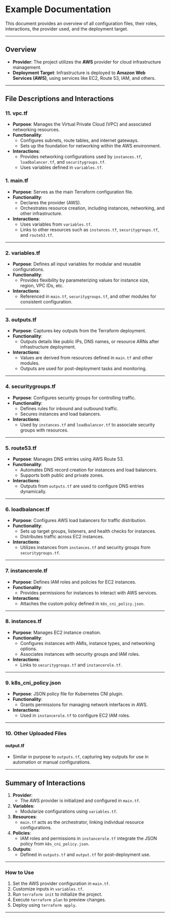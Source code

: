 
# Example Documentation

This document provides an overview of all configuration files, their roles, interactions, the provider used, and the deployment target.

---

## Overview
- **Provider**: The project utilizes the **AWS** provider for cloud infrastructure management.
- **Deployment Target**: Infrastructure is deployed to **Amazon Web Services (AWS)**, using services like EC2, Route 53, IAM, and others.

---

## File Descriptions and Interactions

### 11. **vpc.tf**
- **Purpose**: Manages the Virtual Private Cloud (VPC) and associated networking resources.
- **Functionality**:
  - Configures subnets, route tables, and internet gateways.
  - Sets up the foundation for networking within the AWS environment.
- **Interactions**:
  - Provides networking configurations used by `instances.tf`, `loadbalancer.tf`, and `securitygroups.tf`.
  - Uses variables defined in `variables.tf`.



### 1. **main.tf**
- **Purpose**: Serves as the main Terraform configuration file.
- **Functionality**:
  - Declares the provider (AWS).
  - Orchestrates resource creation, including instances, networking, and other infrastructure.
- **Interactions**:
  - Uses variables from `variables.tf`.
  - Links to other resources such as `instances.tf`, `securitygroups.tf`, and `route53.tf`.

---

### 2. **variables.tf**
- **Purpose**: Defines all input variables for modular and reusable configurations.
- **Functionality**:
  - Provides flexibility by parameterizing values for instance size, region, VPC IDs, etc.
- **Interactions**:
  - Referenced in `main.tf`, `securitygroups.tf`, and other modules for consistent configuration.

---

### 3. **outputs.tf**
- **Purpose**: Captures key outputs from the Terraform deployment.
- **Functionality**:
  - Outputs details like public IPs, DNS names, or resource ARNs after infrastructure deployment.
- **Interactions**:
  - Values are derived from resources defined in `main.tf` and other modules.
  - Outputs are used for post-deployment tasks and monitoring.

---

### 4. **securitygroups.tf**
- **Purpose**: Configures security groups for controlling traffic.
- **Functionality**:
  - Defines rules for inbound and outbound traffic.
  - Secures instances and load balancers.
- **Interactions**:
  - Used by `instances.tf` and `loadbalancer.tf` to associate security groups with resources.

---

### 5. **route53.tf**
- **Purpose**: Manages DNS entries using AWS Route 53.
- **Functionality**:
  - Automates DNS record creation for instances and load balancers.
  - Supports both public and private zones.
- **Interactions**:
  - Outputs from `outputs.tf` are used to configure DNS entries dynamically.

---

### 6. **loadbalancer.tf**
- **Purpose**: Configures AWS load balancers for traffic distribution.
- **Functionality**:
  - Sets up target groups, listeners, and health checks for instances.
  - Distributes traffic across EC2 instances.
- **Interactions**:
  - Utilizes instances from `instances.tf` and security groups from `securitygroups.tf`.

---

### 7. **instancerole.tf**
- **Purpose**: Defines IAM roles and policies for EC2 instances.
- **Functionality**:
  - Provides permissions for instances to interact with AWS services.
- **Interactions**:
  - Attaches the custom policy defined in `k8s_cni_policy.json`.

---

### 8. **instances.tf**
- **Purpose**: Manages EC2 instance creation.
- **Functionality**:
  - Configures instances with AMIs, instance types, and networking options.
  - Associates instances with security groups and IAM roles.
- **Interactions**:
  - Links to `securitygroups.tf` and `instancerole.tf`.

---

### 9. **k8s_cni_policy.json**
- **Purpose**: JSON policy file for Kubernetes CNI plugin.
- **Functionality**:
  - Grants permissions for managing network interfaces in AWS.
- **Interactions**:
  - Used in `instancerole.tf` to configure EC2 IAM roles.

---

### 10. **Other Uploaded Files**
#### **output.tf**
- Similar in purpose to `outputs.tf`, capturing key outputs for use in automation or manual configurations.

---

## Summary of Interactions
1. **Provider**:
   - The AWS provider is initialized and configured in `main.tf`.
2. **Variables**:
   - Modularize configurations using `variables.tf`.
3. **Resources**:
   - `main.tf` acts as the orchestrator, linking individual resource configurations.
4. **Policies**:
   - IAM roles and permissions in `instancerole.tf` integrate the JSON policy from `k8s_cni_policy.json`.
5. **Outputs**:
   - Defined in `outputs.tf` and `output.tf` for post-deployment use.

---

### How to Use
1. Set the AWS provider configuration in `main.tf`.
2. Customize inputs in `variables.tf`.
3. Run `terraform init` to initialize the project.
4. Execute `terraform plan` to preview changes.
5. Deploy using `terraform apply`.

---